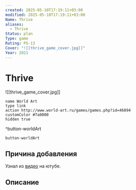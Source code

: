 ```yaml
---
created: 2025-05-10T17:19:11+03:00
modified: 2025-05-10T17:19:11+03:00
Name: Thrive
aliases:
  - Thrive
Status: plan
Type: game
Rating: PG-13
Cover: "![[thrive_game_cover.jpg]]"
Year: 2021
---
```


# Thrive

![[thrive_game_cover.jpg]]


```button
name World Art
type link
action http://www.world-art.ru/games/games.php?id=46894
customColor #7a0000
hidden true
```
^button-worldArt



`button-worldArt`

## Причина добавления

Узнал из [видео](https://youtu.be/bbeSFoMf4eI?si=TBsZEmMPQCWSHb_q) на ютубе.

## Описание


